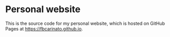 # Personal website

This is the source code for my personal website, which is hosted on GitHub Pages at https://fbcarinato.github.io.
